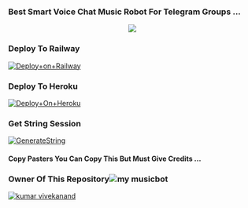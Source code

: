 ### Best Smart Voice Chat Music Robot For Telegram Groups ...


<p align="center"><a href="https://t.me/i_anonymouss"><img src="https://i.ytimg.com/vi/aP6_Q6lElJE/maxresdefault.jpg"></a></p>




### Deploy To Railway

[![Deploy+on+Railway](https://railway.app/button.svg)](https://railway.app/new/template?template=https://github.com/Kuhmarvivek/anonymous&envs=API_ID,API_HASH,BOT_TOKEN,STRING_SESSION)


### Deploy To Heroku

[![Deploy+On+Heroku](https://www.herokucdn.com/deploy/button.svg)](https://heroku.com/deploy?template=https://github.com/Kuhmarvivek/anonymous)



### Get String Session

[![GenerateString](https://img.shields.io/badge/repl.it-generateString-yellowgreen)](https://replit.com/@i_anonymous/StringSession)



#### Copy Pasters You Can Copy This But Must Give Credits ...

### Owner Of This Repository![my musicbot](https://user-images.githubusercontent.com/109455833/182102057-d9050afa-a072-4a21-9f59-22a743a09c90.png)

[![kumar vivekanand](https://telegra.ph//file/6c3966bce3b511c455f60.jpg)](https://t.me/i_anonymouss)
